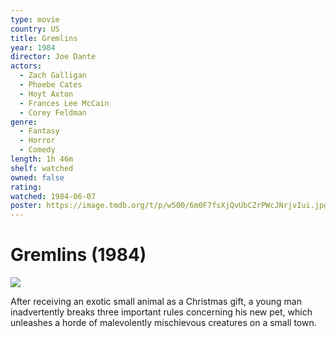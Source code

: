 ```yaml
---
type: movie
country: US
title: Gremlins
year: 1984
director: Joe Dante
actors:
  - Zach Galligan
  - Phoebe Cates
  - Hoyt Axton
  - Frances Lee McCain
  - Corey Feldman
genre:
  - Fantasy
  - Horror
  - Comedy
length: 1h 46m
shelf: watched
owned: false
rating:
watched: 1984-06-07
poster: https://image.tmdb.org/t/p/w500/6m0F7fsXjQvUbCZrPWcJNrjvIui.jpg
---
```


# Gremlins (1984)

![](https://image.tmdb.org/t/p/w500/6m0F7fsXjQvUbCZrPWcJNrjvIui.jpg)

After receiving an exotic small animal as a Christmas gift, a young man inadvertently breaks three important rules concerning his new pet, which unleashes a horde of malevolently mischievous creatures on a small town.